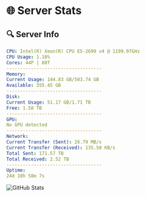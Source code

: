 # 🌐 Server Stats
## 🔍 Server Info
```yaml
CPU: Intel(R) Xeon(R) CPU E5-2699 v4 @ 1199.97GHz
CPU Usage: 1.10%
Cores: 44P | 88T
-----------------------------------
Memory:
Current Usage: 144.83 GB/503.74 GB
Available: 355.45 GB
-----------------------------------
Disk:
Current Usage: 51.17 GB/1.71 TB
Free: 1.58 TB
-----------------------------------
GPU:
No GPU detected
-----------------------------------
Network:
Current Transfer (Sent): 26.79 MB/s
Current Transfer (Received): 135.50 KB/s
Total Sent: 171.57 TB
Total Received: 2.52 TB
-----------------------------------
Uptime:
24d 10h 58m 7s
```
![GitHub Stats](https://img.shields.io/badge/Updated-2025-03-04_09:41:25-blue)
